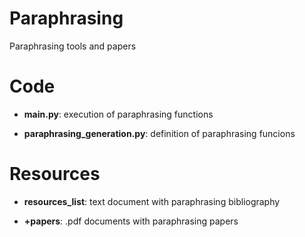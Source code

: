 # Paraphrasing
Paraphrasing tools and papers


# Code

- **main.py**: execution of paraphrasing functions

- **paraphrasing_generation.py**: definition of paraphrasing funcions

# Resources

- **resources_list**: text document with paraphrasing bibliography

- **+papers**: .pdf documents with paraphrasing papers 
